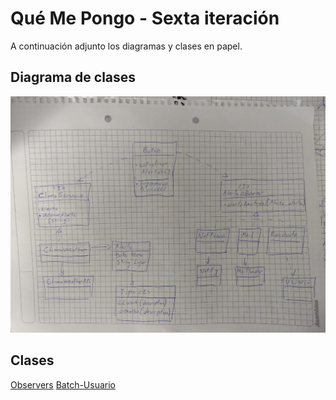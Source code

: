 # Qué Me Pongo - Sexta iteración

A continuación adjunto los diagramas y clases en papel.

## Diagrama de clases

![Diagrama de clases](Diagrama-sexta-iter_actualizado.jpeg)

## Clases
[Observers](Observer.jpeg)
[Batch-Usuario](Batch_Usuario.jpeg)
